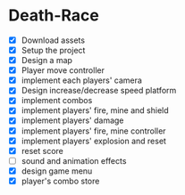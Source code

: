 # Death-Race

- [X] Download assets
- [X] Setup the project
- [X] Design a map
- [X] Player move controller
- [X] implement each players' camera
- [X] Design increase/decrease speed platform
- [X] implement combos
- [X] implement players' fire, mine and shield
- [X] implement players' damage
- [X] implement players' fire, mine controller
- [X] implement players' explosion and reset
- [X] reset score
- [ ] sound and animation effects
- [X] design game menu
- [X] player's combo store
